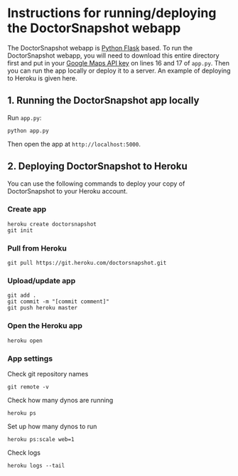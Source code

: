 # Instructions for running/deploying the DoctorSnapshot webapp
The DoctorSnapshot webapp is [Python Flask](http://flask.pocoo.org/) based. To run the DoctorSnapshot webapp, you will need to download this entire directory first and put in your [Google Maps API key](https://developers.google.com/maps/documentation/javascript/get-api-key) on lines 16 and 17 of `app.py`. Then you can run the app locally or deploy it to a server. An example of deploying to Heroku is given here.

## 1. Running the DoctorSnapshot app locally
Run `app.py`:
```
python app.py
```
Then open the app at `http://localhost:5000`.

## 2. Deploying DoctorSnapshot to Heroku
You can use the following commands to deploy your copy of DoctorSnapshot to your Heroku account.

### Create app
```
heroku create doctorsnapshot
git init
```

### Pull from Heroku
```
git pull https://git.heroku.com/doctorsnapshot.git
```

### Upload/update app
```
git add .
git commit -m "[commit comment]"
git push heroku master
```

### Open the Heroku app
```
heroku open
```

### App settings
Check git repository names
```
git remote -v
```

Check how many dynos are running
```
heroku ps
```

Set up how many dynos to run
```
heroku ps:scale web=1
```

Check logs
```
heroku logs --tail
```
